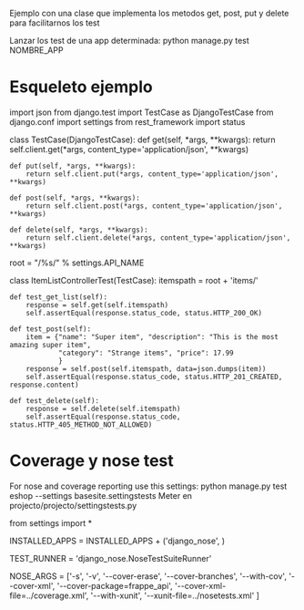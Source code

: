 Ejemplo con una clase que implementa los metodos get, post, put y delete para facilitarnos los test

Lanzar los test de una app determinada:
python manage.py test NOMBRE_APP


# Esqueleto ejemplo
import json
from django.test import TestCase as DjangoTestCase
from django.conf import settings
from rest_framework import status


class TestCase(DjangoTestCase):
    def get(self, *args, **kwargs):
        return self.client.get(*args, content_type='application/json', **kwargs)

    def put(self, *args, **kwargs):
        return self.client.put(*args, content_type='application/json', **kwargs)

    def post(self, *args, **kwargs):
        return self.client.post(*args, content_type='application/json', **kwargs)

    def delete(self, *args, **kwargs):
        return self.client.delete(*args, content_type='application/json', **kwargs)


root = "/%s/" % settings.API_NAME

class ItemListControllerTest(TestCase):
    itemspath = root + 'items/'

    def test_get_list(self):
        response = self.get(self.itemspath)
        self.assertEqual(response.status_code, status.HTTP_200_OK)

    def test_post(self):
        item = {"name": "Super item", "description": "This is the most amazing super item",
                "category": "Strange items", "price": 17.99
                }
        response = self.post(self.itemspath, data=json.dumps(item))
        self.assertEqual(response.status_code, status.HTTP_201_CREATED, response.content)

    def test_delete(self):
        response = self.delete(self.itemspath)
        self.assertEqual(response.status_code, status.HTTP_405_METHOD_NOT_ALLOWED)


# Coverage y nose test
For nose and coverage reporting use this settings: python manage.py test eshop --settings basesite.settingstests
Meter en projecto/projecto/settingstests.py

from settings import *

INSTALLED_APPS = INSTALLED_APPS + ('django_nose', )

TEST_RUNNER = 'django_nose.NoseTestSuiteRunner'

NOSE_ARGS = ['-s',
             '-v',
             '--cover-erase',
             '--cover-branches',
             '--with-cov',
             '--cover-xml',
             '--cover-package=frappe_api',
             '--cover-xml-file=../coverage.xml',
             '--with-xunit',
             '--xunit-file=../nosetests.xml'
             ]
